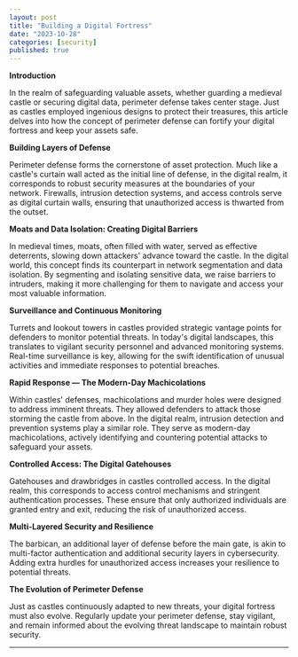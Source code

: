 ```yaml
---
layout: post
title: "Building a Digital Fortress"
date: "2023-10-28"
categories: [security]
published: true
---
```


**Introduction**

In the realm of safeguarding valuable assets, whether guarding a medieval castle or securing digital data, perimeter defense takes center stage. Just as castles employed ingenious designs to protect their treasures, this article delves into how the concept of perimeter defense can fortify your digital fortress and keep your assets safe.

**Building Layers of Defense**

Perimeter defense forms the cornerstone of asset protection. Much like a castle's curtain wall acted as the initial line of defense, in the digital realm, it corresponds to robust security measures at the boundaries of your network. Firewalls, intrusion detection systems, and access controls serve as digital curtain walls, ensuring that unauthorized access is thwarted from the outset.

**Moats and Data Isolation: Creating Digital Barriers**

In medieval times, moats, often filled with water, served as effective deterrents, slowing down attackers' advance toward the castle. In the digital world, this concept finds its counterpart in network segmentation and data isolation. By segmenting and isolating sensitive data, we raise barriers to intruders, making it more challenging for them to navigate and access your most valuable information.

**Surveillance and Continuous Monitoring**

Turrets and lookout towers in castles provided strategic vantage points for defenders to monitor potential threats. In today's digital landscapes, this translates to vigilant security personnel and advanced monitoring systems. Real-time surveillance is key, allowing for the swift identification of unusual activities and immediate responses to potential breaches.

**Rapid Response — The Modern-Day Machicolations**

Within castles' defenses, machicolations and murder holes were designed to address imminent threats. They allowed defenders to attack those storming the castle from above. In the digital realm, intrusion detection and prevention systems play a similar role. They serve as modern-day machicolations, actively identifying and countering potential attacks to safeguard your assets.

**Controlled Access: The Digital Gatehouses**

Gatehouses and drawbridges in castles controlled access. In the digital realm, this corresponds to access control mechanisms and stringent authentication processes. These ensure that only authorized individuals are granted entry and exit, reducing the risk of unauthorized access.

**Multi-Layered Security and Resilience**

The barbican, an additional layer of defense before the main gate, is akin to multi-factor authentication and additional security layers in cybersecurity. Adding extra hurdles for unauthorized access increases your resilience to potential threats.

**The Evolution of Perimeter Defense**

Just as castles continuously adapted to new threats, your digital fortress must also evolve. Regularly update your perimeter defense, stay vigilant, and remain informed about the evolving threat landscape to maintain robust security.

---
